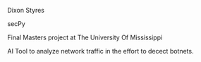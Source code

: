 Dixon Styres

secPy

Final Masters project at The University Of Mississippi

AI Tool to analyze network traffic in the effort to decect botnets.

